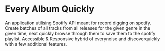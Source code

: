 # Every Album Quickly
An application utilising Spotify API meant for record digging on spotify. Create batches of all tracks from all releases for the given genre in the given time, next quickly browse through them to save them to the spotify playlist. Accessible & Responsive hybrid of everynoise and discoverquickly with a few additional features.